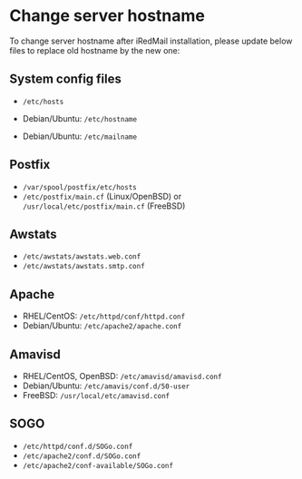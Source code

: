 # Change server hostname

To change server hostname after iRedMail installation, please update below
files to replace old hostname by the new one:

## System config files

* `/etc/hosts`

* Debian/Ubuntu: `/etc/hostname`
* Debian/Ubuntu: `/etc/mailname`

## Postfix

* `/var/spool/postfix/etc/hosts`
* `/etc/postfix/main.cf` (Linux/OpenBSD) or `/usr/local/etc/postfix/main.cf` (FreeBSD)

## Awstats

* `/etc/awstats/awstats.web.conf`
* `/etc/awstats/awstats.smtp.conf`

## Apache

* RHEL/CentOS: `/etc/httpd/conf/httpd.conf`
* Debian/Ubuntu: `/etc/apache2/apache.conf`

## Amavisd

* RHEL/CentOS, OpenBSD: `/etc/amavisd/amavisd.conf`
* Debian/Ubuntu: `/etc/amavis/conf.d/50-user`
* FreeBSD: `/usr/local/etc/amavisd.conf`

## SOGO

* `/etc/httpd/conf.d/SOGo.conf`
* `/etc/apache2/conf.d/SOGo.conf`
* `/etc/apache2/conf-available/SOGo.conf`

